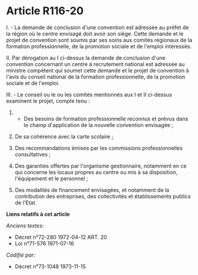 # Article R116-20

I. - La demande de conclusion d'une convention est adressée au préfet de la région où le centre envisagé doit avoir son
siège. Cette demande et le projet de convention sont soumis par ses soins aux comités régionaux de la formation
professionnelle, de la promotion sociale et de l'emploi intéressés.

II. Par dérogation au I ci-dessus la demande de conclusion d'une convention concernant un centre à recrutement national est
adressée au ministre compétent qui soumet cette demande et le projet de convention à l'avis du conseil national de la
formation professionnelle, de la promotion sociale et de l'emploi.

III. - Le conseil ou le ou les comités mentionnés aux I et II ci-dessus examinent le projet, compte tenu :

1. - Des besoins de formation professionnelle reconnus et prévus dans le champ d'application de la nouvelle convention
envisagée ;

2. De sa cohérence avec la carte scolaire ;

3. Des recommandations émises par les commissions professionnelles consultatives ;

4. Des garanties offertes par l'organisme gestionnaire, notamment en ce qui concerne les locaux propres au centre ou mis à sa
disposition, l'équipement et le personnel ;

5. Des modalités de financement envisagées, et notamment de la contribution des entreprises, des collectivités et
établissements publics de l'Etat.

**Liens relatifs à cet article**

_Anciens textes_:

  - Décret n°72-280 1972-04-12 ART. 20
  - Loi n°71-576 1971-07-16

_Codifié par_:

  - Décret n°73-1048 1973-11-15
